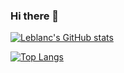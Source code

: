 ### Hi there 👋
[![Leblanc's GitHub stats](https://github-readme-stats.vercel.app/api?username=watanabexia&include_all_commits=true)](https://github.com/anuraghazra/github-readme-stats)

[![Top Langs](https://github-readme-stats.vercel.app/api/top-langs/?username=watanabexia&exclude_repo=Camera-Imitation&layout=compact)](https://github.com/anuraghazra/github-readme-stats)
<!--
**watanabexia/watanabexia** is a ✨ _special_ ✨ repository because its `README.md` (this file) appears on your GitHub profile.

Here are some ideas to get you started:

- 🔭 I’m currently working on ...
- 🌱 I’m currently learning ...
- 👯 I’m looking to collaborate on ...
- 🤔 I’m looking for help with ...
- 💬 Ask me about ...
- 📫 How to reach me: ...
- 😄 Pronouns: ...
- ⚡ Fun fact: ...
-->
